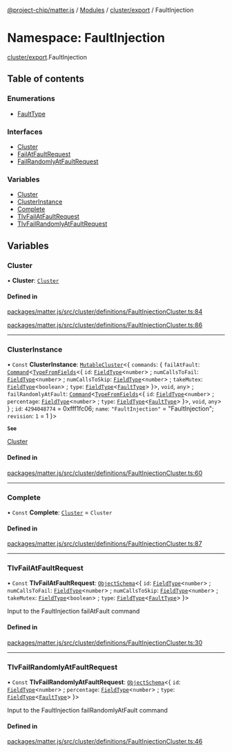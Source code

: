 [@project-chip/matter.js](../README.md) / [Modules](../modules.md) / [cluster/export](cluster_export.md) / FaultInjection

# Namespace: FaultInjection

[cluster/export](cluster_export.md).FaultInjection

## Table of contents

### Enumerations

- [FaultType](../enums/cluster_export.FaultInjection.FaultType.md)

### Interfaces

- [Cluster](../interfaces/cluster_export.FaultInjection.Cluster.md)
- [FailAtFaultRequest](../interfaces/cluster_export.FaultInjection.FailAtFaultRequest.md)
- [FailRandomlyAtFaultRequest](../interfaces/cluster_export.FaultInjection.FailRandomlyAtFaultRequest.md)

### Variables

- [Cluster](cluster_export.FaultInjection.md#cluster)
- [ClusterInstance](cluster_export.FaultInjection.md#clusterinstance)
- [Complete](cluster_export.FaultInjection.md#complete)
- [TlvFailAtFaultRequest](cluster_export.FaultInjection.md#tlvfailatfaultrequest)
- [TlvFailRandomlyAtFaultRequest](cluster_export.FaultInjection.md#tlvfailrandomlyatfaultrequest)

## Variables

### Cluster

• **Cluster**: [`Cluster`](../interfaces/cluster_export.FaultInjection.Cluster.md)

#### Defined in

[packages/matter.js/src/cluster/definitions/FaultInjectionCluster.ts:84](https://github.com/project-chip/matter.js/blob/5f71eedebdb9fa54338bde320c311bb359b7455d/packages/matter.js/src/cluster/definitions/FaultInjectionCluster.ts#L84)

[packages/matter.js/src/cluster/definitions/FaultInjectionCluster.ts:86](https://github.com/project-chip/matter.js/blob/5f71eedebdb9fa54338bde320c311bb359b7455d/packages/matter.js/src/cluster/definitions/FaultInjectionCluster.ts#L86)

___

### ClusterInstance

• `Const` **ClusterInstance**: [`MutableCluster`](../interfaces/cluster_export.MutableCluster-1.md)\<\{ `commands`: \{ `failAtFault`: [`Command`](../interfaces/cluster_export.Command.md)\<[`TypeFromFields`](tlv_export.md#typefromfields)\<\{ `id`: [`FieldType`](../interfaces/tlv_export.FieldType.md)\<`number`\> ; `numCallsToFail`: [`FieldType`](../interfaces/tlv_export.FieldType.md)\<`number`\> ; `numCallsToSkip`: [`FieldType`](../interfaces/tlv_export.FieldType.md)\<`number`\> ; `takeMutex`: [`FieldType`](../interfaces/tlv_export.FieldType.md)\<`boolean`\> ; `type`: [`FieldType`](../interfaces/tlv_export.FieldType.md)\<[`FaultType`](../enums/cluster_export.FaultInjection.FaultType.md)\>  }\>, `void`, `any`\> ; `failRandomlyAtFault`: [`Command`](../interfaces/cluster_export.Command.md)\<[`TypeFromFields`](tlv_export.md#typefromfields)\<\{ `id`: [`FieldType`](../interfaces/tlv_export.FieldType.md)\<`number`\> ; `percentage`: [`FieldType`](../interfaces/tlv_export.FieldType.md)\<`number`\> ; `type`: [`FieldType`](../interfaces/tlv_export.FieldType.md)\<[`FaultType`](../enums/cluster_export.FaultInjection.FaultType.md)\>  }\>, `void`, `any`\>  } ; `id`: ``4294048774`` = 0xfff1fc06; `name`: ``"FaultInjection"`` = "FaultInjection"; `revision`: ``1`` = 1 }\>

**`See`**

[Cluster](cluster_export.FaultInjection.md#cluster)

#### Defined in

[packages/matter.js/src/cluster/definitions/FaultInjectionCluster.ts:60](https://github.com/project-chip/matter.js/blob/5f71eedebdb9fa54338bde320c311bb359b7455d/packages/matter.js/src/cluster/definitions/FaultInjectionCluster.ts#L60)

___

### Complete

• `Const` **Complete**: [`Cluster`](../interfaces/cluster_export.FaultInjection.Cluster.md) = `Cluster`

#### Defined in

[packages/matter.js/src/cluster/definitions/FaultInjectionCluster.ts:87](https://github.com/project-chip/matter.js/blob/5f71eedebdb9fa54338bde320c311bb359b7455d/packages/matter.js/src/cluster/definitions/FaultInjectionCluster.ts#L87)

___

### TlvFailAtFaultRequest

• `Const` **TlvFailAtFaultRequest**: [`ObjectSchema`](../classes/tlv_export.ObjectSchema.md)\<\{ `id`: [`FieldType`](../interfaces/tlv_export.FieldType.md)\<`number`\> ; `numCallsToFail`: [`FieldType`](../interfaces/tlv_export.FieldType.md)\<`number`\> ; `numCallsToSkip`: [`FieldType`](../interfaces/tlv_export.FieldType.md)\<`number`\> ; `takeMutex`: [`FieldType`](../interfaces/tlv_export.FieldType.md)\<`boolean`\> ; `type`: [`FieldType`](../interfaces/tlv_export.FieldType.md)\<[`FaultType`](../enums/cluster_export.FaultInjection.FaultType.md)\>  }\>

Input to the FaultInjection failAtFault command

#### Defined in

[packages/matter.js/src/cluster/definitions/FaultInjectionCluster.ts:30](https://github.com/project-chip/matter.js/blob/5f71eedebdb9fa54338bde320c311bb359b7455d/packages/matter.js/src/cluster/definitions/FaultInjectionCluster.ts#L30)

___

### TlvFailRandomlyAtFaultRequest

• `Const` **TlvFailRandomlyAtFaultRequest**: [`ObjectSchema`](../classes/tlv_export.ObjectSchema.md)\<\{ `id`: [`FieldType`](../interfaces/tlv_export.FieldType.md)\<`number`\> ; `percentage`: [`FieldType`](../interfaces/tlv_export.FieldType.md)\<`number`\> ; `type`: [`FieldType`](../interfaces/tlv_export.FieldType.md)\<[`FaultType`](../enums/cluster_export.FaultInjection.FaultType.md)\>  }\>

Input to the FaultInjection failRandomlyAtFault command

#### Defined in

[packages/matter.js/src/cluster/definitions/FaultInjectionCluster.ts:46](https://github.com/project-chip/matter.js/blob/5f71eedebdb9fa54338bde320c311bb359b7455d/packages/matter.js/src/cluster/definitions/FaultInjectionCluster.ts#L46)
